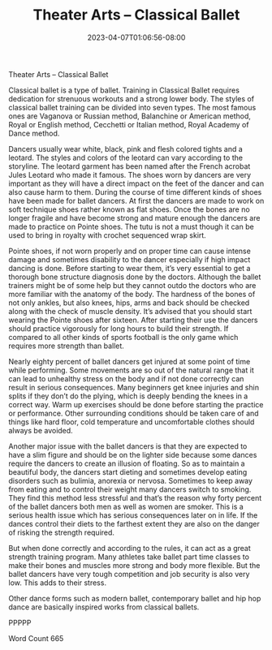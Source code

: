 ﻿---
title: "Theater Arts – Classical Ballet"
date: 2023-04-07T01:06:56-08:00
description: "TXT Tips for Web Success"
featured_image: "/images/TXT.jpg"
tags: ["TXT"]
---

Theater Arts – Classical Ballet

Classical ballet is a type of ballet. Training in Classical Ballet requires dedication for strenuous workouts and a strong lower body. The styles of classical ballet training can be divided into seven types. The most famous ones are Vaganova or Russian method, Balanchine or American method, Royal or English method, Cecchetti or Italian method, Royal Academy of Dance method.   

Dancers usually wear white, black, pink and flesh colored tights and a leotard. The styles and colors of the leotard can vary according to the storyline. The leotard garment has been named after the French acrobat Jules Leotard who made it famous. The shoes worn by dancers are very important as they will have a direct impact on the feet of the dancer and can also cause harm to them. During the course of time different kinds of shoes have been made for ballet dancers. At first the dancers are made to work on soft technique shoes rather known as flat shoes. Once the bones are no longer fragile and have become strong and mature enough the dancers are made to practice on Pointe shoes. The tutu is not a must though it can be used to bring in royalty with crochet sequenced wrap skirt.  

Pointe shoes, if not worn properly and on proper time can cause intense damage and sometimes disability to the dancer especially if high impact dancing is done. Before starting to wear them, it’s very essential to get a thorough bone structure diagnosis done by the doctors. Although the ballet trainers might be of some help but they cannot outdo the doctors who are more familiar with the anatomy of the body. The hardness of the bones of not only ankles, but also knees, hips, arms and back should be checked along with the check of muscle density. It’s advised that you should start wearing the Pointe shoes after sixteen. After starting their use the dancers should practice vigorously for long hours to build their strength. If compared to all other kinds of sports football is the only game which requires more strength than ballet.     

Nearly eighty percent of ballet dancers get injured at some point of time while performing. Some movements are so out of the natural range that it can lead to unhealthy stress on the body and if not done correctly can result in serious consequences. Many beginners get knee injuries and shin splits if they don’t do the plying, which is deeply bending the knees in a correct way. Warm up exercises should be done before starting the practice or performance. Other surrounding conditions should be taken care of and things like hard floor, cold temperature and uncomfortable clothes should always be avoided. 

Another major issue with the ballet dancers is that they are expected to have a slim figure and should be on the lighter side because some dances require the dancers to create an illusion of floating. So as to maintain a beautiful body, the dancers start dieting and sometimes develop eating disorders such as bulimia, anorexia or nervosa. Sometimes to keep away from eating and to control their weight many dancers switch to smoking. They find this method less stressful and that’s the reason why forty percent of the ballet dancers both men as well as women are smoker. This is a serious health issue which has serious consequences later on in life. If the dances control their diets to the farthest extent they are also on the danger of risking the strength required.

But when done correctly and according to the rules, it can act as a great strength training program. Many athletes take ballet part time classes to make their bones and muscles more strong and body more flexible. But the ballet dancers have very tough competition and job security is also very low. This adds to their stress. 

Other dance forms such as modern ballet, contemporary ballet and hip hop dance are basically inspired works from classical ballets. 

PPPPP

Word Count 665


